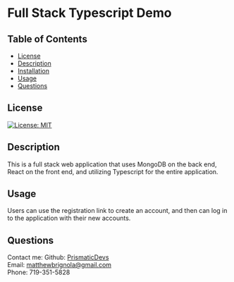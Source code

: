 # Full Stack Typescript Demo

## Table of Contents

- [License](#license)
- [Description](#description)
- [Installation](#installation)
- [Usage](#instructions)
- [Questions](#questions)

## License

[![License: MIT](https://img.shields.io/badge/License-MIT-yellow.svg)](https://opensource.org/licenses/MIT)

## Description

This is a full stack web application that uses MongoDB on the back end, React on the front end, and utilizing Typescript for the entire application.

## Usage

Users can use the registration link to create an account, and then can log in to the application with their new accounts.

## Questions

Contact me:
Github: [PrismaticDevs](https://github.com/PrismaticDevs) <br>
Email: matthewbrignola@gmail.com <br>
Phone: 719-351-5828 <br>
